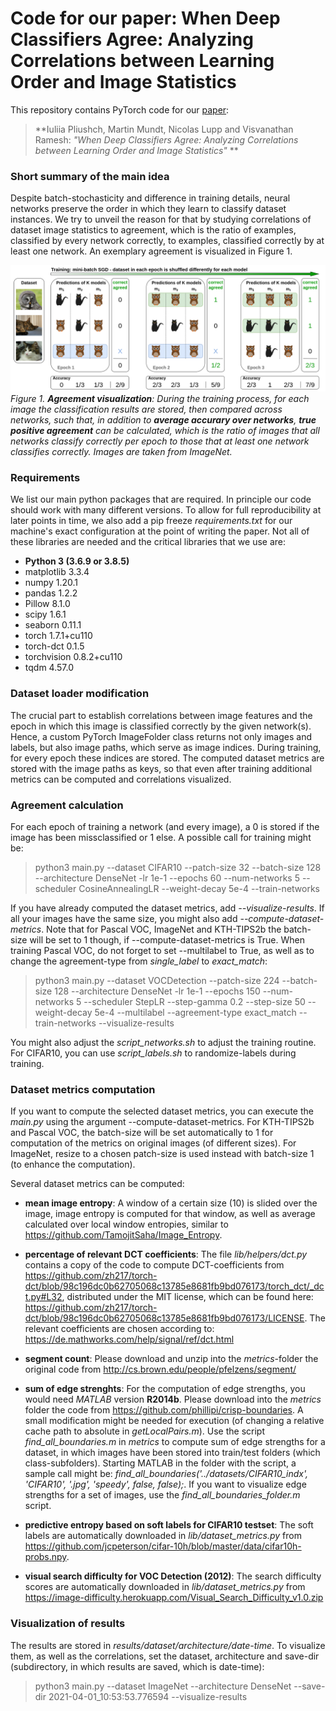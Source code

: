 # Code for our paper: When Deep Classifiers Agree: Analyzing Correlations between Learning Order and Image Statistics  

This repository contains PyTorch code for our  [paper](http://to_follow):

> **Iuliia Pliushch, Martin Mundt, Nicolas Lupp and Visvanathan Ramesh:
> *"When Deep Classifiers Agree: Analyzing Correlations between Learning Order and Image Statistics"*
> **

### Short summary of the main idea

Despite batch-stochasticity and difference in training details, neural networks preserve the order in which they learn to classify dataset instances. We try to unveil the reason for that by studying correlations of dataset image statistics to agreement, which is the ratio of examples, classified by every network correctly, to examples, classified correctly by at least one network. An exemplary agreement is visualized in Figure 1.

![](gfx/agreement.png)
*Figure 1. **Agreement visualization**: During the training process, for each image the classification results are stored, then compared across networks, such that, in addition to **average accurary over networks**, **true positive agreement** can be calculated, which is the ratio of images that all networks classify correctly per epoch to those that at least one network classifies correctly. Images are taken from ImageNet.*

### Requirements

We list our main python packages that are required. In principle our code should work with many different versions. To allow for full reproducibility at later points in time, we also add a pip freeze *requirements.txt* for our machine's exact configuration at the point of writing the paper. Not all of these libraries are needed and the critical libraries that we use are:

* **Python 3 (3.6.9 or 3.8.5)**
* matplotlib 3.3.4
* numpy 1.20.1
* pandas 1.2.2
* Pillow 8.1.0
* scipy 1.6.1
* seaborn 0.11.1
* torch 1.7.1+cu110
* torch-dct 0.1.5
* torchvision 0.8.2+cu110
* tqdm 4.57.0

### Dataset loader modification

The crucial part to establish correlations between image features and the epoch in which this image is classified correctly by the given network(s). Hence, a custom PyTorch ImageFolder class returns not only images and labels, but also image paths, which serve as image indices. During training, for every epoch these indices are stored. The computed dataset metrics are stored with the image paths as keys, so that even after training additional metrics can be computed and correlations visualized.

### Agreement calculation

For each epoch of training a network (and every image), a 0 is stored if the image has been missclassified or 1 else. A possible call for training might be:

> python3 main.py --dataset CIFAR10 --patch-size 32 --batch-size 128 --architecture DenseNet -lr 1e-1 --epochs 60 --num-networks 5 --scheduler CosineAnnealingLR --weight-decay 5e-4 --train-networks

If you have already computed the dataset metrics, add *--visualize-results*. If all your images have the same size, you might also add *--compute-dataset-metrics*. Note that for Pascal VOC, ImageNet and KTH-TIPS2b the batch-size will be set to 1 though, if --compute-dataset-metrics is True.
When training Pascal VOC, do not forget to set --multilabel to True, as well as to change the agreement-type from *single_label* to *exact_match*:

> python3 main.py --dataset VOCDetection --patch-size 224 --batch-size 128 --architecture DenseNet -lr 1e-1 --epochs 150 --num-networks 5 --scheduler StepLR --step-gamma 0.2 --step-size 50 --weight-decay 5e-4 --multilabel --agreement-type exact_match --train-networks --visualize-results

You might also adjust the *script_networks.sh* to adjust the training routine. For CIFAR10, you can use *script_labels.sh* to randomize-labels during training.

### Dataset metrics computation

If you want to compute the selected dataset metrics, you can execute the *main.py* using the argument --compute-dataset-metrics. For KTH-TIPS2b and Pascal VOC, the batch-size will be set automatically to 1 for computation of the metrics on original images (of different sizes). For ImageNet, resize to a chosen patch-size is used instead with batch-size 1 (to enhance the computation).

Several dataset metrics can be computed:
- **mean image entropy**: A window of a certain size (10) is slided over the image, image entropy is computed for that window, as well as average calculated over local window entropies, similar to <https://github.com/TamojitSaha/Image_Entropy>.
- **percentage of relevant DCT coefficients**: The file *lib/helpers/dct.py* contains a copy of the code to compute DCT-coefficients from <https://github.com/zh217/torch-dct/blob/98c196dc0b62705068c13785e8681fb9bd076173/torch_dct/_dct.py#L32>, distributed under the MIT license, which can be found here: <https://github.com/zh217/torch-dct/blob/98c196dc0b62705068c13785e8681fb9bd076173/LICENSE>. The relevant coefficients are chosen according to: <https://de.mathworks.com/help/signal/ref/dct.html>
- **segment count**: Please download and unzip into the *metrics*-folder the original code from  <http://cs.brown.edu/people/pfelzens/segment/>
- **sum of edge strenghts**: For the computation of edge strengths, you would need *MATLAB* version **R2014b**. Please download into the *metrics* folder the code from <https://github.com/phillipi/crisp-boundaries>. A small modification might be needed for execution (of changing a relative cache path to absolute in *getLocalPairs.m*). Use the script *find_all_boundaries.m* in *metrics* to compute sum of edge strengths for a dataset, in which images have been stored into train/test folders (which class-subfolders). Starting MATLAB in the folder with the script, a sample call might be: *find_all_boundaries('../datasets/CIFAR10_indx', 'CIFAR10', '.jpg', 'speedy', false, false);*. If you want to visualize edge strengths for a set of images, use the *find_all_boundaries_folder.m* script.

- **predictive entropy based on soft labels for CIFAR10 testset**: The soft labels are automatically downloaded in *lib/dataset_metrics.py* from <https://github.com/jcpeterson/cifar-10h/blob/master/data/cifar10h-probs.npy>.
- **visual search difficulty for VOC Detection (2012)**:  The search difficulty scores are automatically downloaded in *lib/dataset_metrics.py* from <https://image-difficulty.herokuapp.com/Visual_Search_Difficulty_v1.0.zip>

### Visualization of results

The results are stored in *results/dataset/architecture/date-time*. To visualize them, as well as the correlations, set the dataset, architecture and save-dir (subdirectory, in which results are saved, which is date-time):

> python3 main.py --dataset ImageNet --architecture DenseNet --save-dir 2021-04-01_10:53:53.776594 --visualize-results
